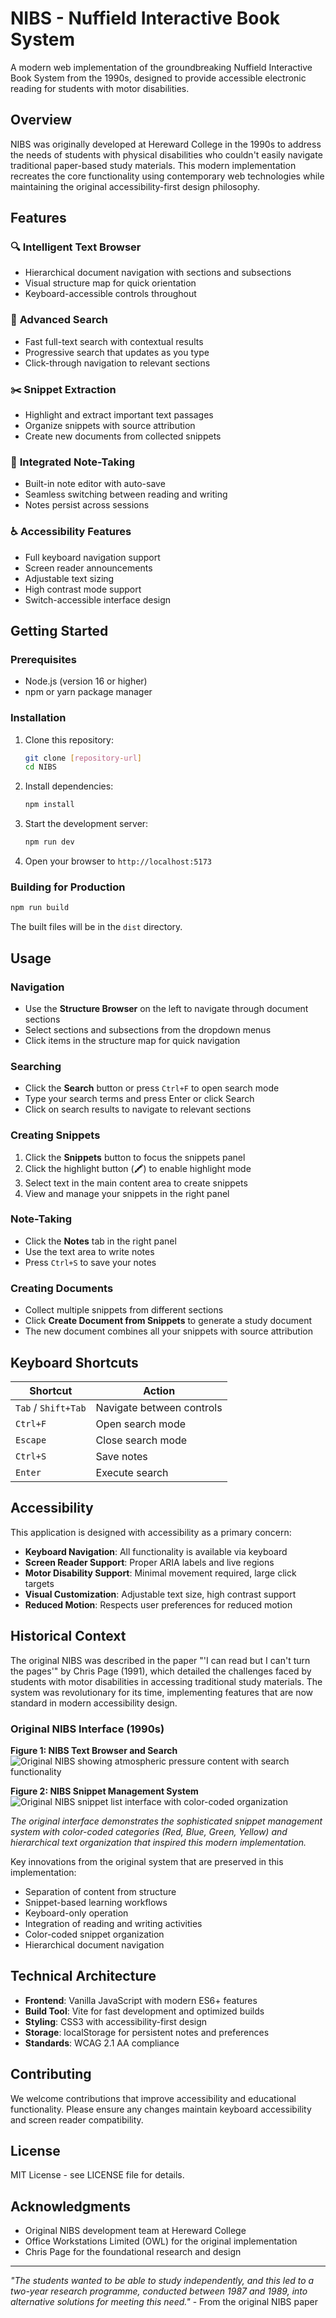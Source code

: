 # NIBS - Nuffield Interactive Book System

A modern web implementation of the groundbreaking Nuffield Interactive Book System from the 1990s, designed to provide accessible electronic reading for students with motor disabilities.

## Overview

NIBS was originally developed at Hereward College in the 1990s to address the needs of students with physical disabilities who couldn't easily navigate traditional paper-based study materials. This modern implementation recreates the core functionality using contemporary web technologies while maintaining the original accessibility-first design philosophy.

## Features

### 🔍 **Intelligent Text Browser**
- Hierarchical document navigation with sections and subsections
- Visual structure map for quick orientation
- Keyboard-accessible controls throughout

### 🔎 **Advanced Search**
- Fast full-text search with contextual results
- Progressive search that updates as you type
- Click-through navigation to relevant sections

### ✂️ **Snippet Extraction**
- Highlight and extract important text passages
- Organize snippets with source attribution
- Create new documents from collected snippets

### 📝 **Integrated Note-Taking**
- Built-in note editor with auto-save
- Seamless switching between reading and writing
- Notes persist across sessions

### ♿ **Accessibility Features**
- Full keyboard navigation support
- Screen reader announcements
- Adjustable text sizing
- High contrast mode support
- Switch-accessible interface design

## Getting Started

### Prerequisites
- Node.js (version 16 or higher)
- npm or yarn package manager

### Installation

1. Clone this repository:
   ```bash
   git clone [repository-url]
   cd NIBS
   ```

2. Install dependencies:
   ```bash
   npm install
   ```

3. Start the development server:
   ```bash
   npm run dev
   ```

4. Open your browser to `http://localhost:5173`

### Building for Production

```bash
npm run build
```

The built files will be in the `dist` directory.

## Usage

### Navigation
- Use the **Structure Browser** on the left to navigate through document sections
- Select sections and subsections from the dropdown menus
- Click items in the structure map for quick navigation

### Searching
- Click the **Search** button or press `Ctrl+F` to open search mode
- Type your search terms and press Enter or click Search
- Click on search results to navigate to relevant sections

### Creating Snippets
1. Click the **Snippets** button to focus the snippets panel
2. Click the highlight button (🖍️) to enable highlight mode
3. Select text in the main content area to create snippets
4. View and manage your snippets in the right panel

### Note-Taking
- Click the **Notes** tab in the right panel
- Use the text area to write notes
- Press `Ctrl+S` to save your notes

### Creating Documents
- Collect multiple snippets from different sections
- Click **Create Document from Snippets** to generate a study document
- The new document combines all your snippets with source attribution

## Keyboard Shortcuts

| Shortcut | Action |
|----------|--------|
| `Tab` / `Shift+Tab` | Navigate between controls |
| `Ctrl+F` | Open search mode |
| `Escape` | Close search mode |
| `Ctrl+S` | Save notes |
| `Enter` | Execute search |

## Accessibility

This application is designed with accessibility as a primary concern:

- **Keyboard Navigation**: All functionality is available via keyboard
- **Screen Reader Support**: Proper ARIA labels and live regions
- **Motor Disability Support**: Minimal movement required, large click targets
- **Visual Customization**: Adjustable text size, high contrast support
- **Reduced Motion**: Respects user preferences for reduced motion

## Historical Context

The original NIBS was described in the paper "'I can read but I can't turn the pages'" by Chris Page (1991), which detailed the challenges faced by students with motor disabilities in accessing traditional study materials. The system was revolutionary for its time, implementing features that are now standard in modern accessibility design.

### Original NIBS Interface (1990s)

**Figure 1: NIBS Text Browser and Search**
![Original NIBS showing atmospheric pressure content with search functionality](./docs/figure1-original-nibs-search.png)

**Figure 2: NIBS Snippet Management System**
![Original NIBS snippet list interface with color-coded organization](./docs/figure2-original-nibs-snippets.png)

*The original interface demonstrates the sophisticated snippet management system with color-coded categories (Red, Blue, Green, Yellow) and hierarchical text organization that inspired this modern implementation.*

Key innovations from the original system that are preserved in this implementation:
- Separation of content from structure
- Snippet-based learning workflows
- Keyboard-only operation
- Integration of reading and writing activities
- Color-coded snippet organization
- Hierarchical document navigation

## Technical Architecture

- **Frontend**: Vanilla JavaScript with modern ES6+ features
- **Build Tool**: Vite for fast development and optimized builds
- **Styling**: CSS3 with accessibility-first design
- **Storage**: localStorage for persistent notes and preferences
- **Standards**: WCAG 2.1 AA compliance

## Contributing

We welcome contributions that improve accessibility and educational functionality. Please ensure any changes maintain keyboard accessibility and screen reader compatibility.

## License

MIT License - see LICENSE file for details.

## Acknowledgments

- Original NIBS development team at Hereward College
- Office Workstations Limited (OWL) for the original implementation
- Chris Page for the foundational research and design

---

*"The students wanted to be able to study independently, and this led to a two-year research programme, conducted between 1987 and 1989, into alternative solutions for meeting this need."* - From the original NIBS paper

